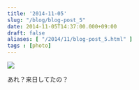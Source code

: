 ```yaml
---
title: '2014-11-05'
slug: "/blog/blog-post_5"
date: 2014-11-05T14:37:00.000+09:00
draft: false
aliases: [ "/2014/11/blog-post_5.html" ]
tags : [photo]
---
```


  
![](https://68.media.tumblr.com/5dd303ffbb84d41e6e654130ededbcec/tumblr_mtt5jzZEjw1s9m2ioo1_500.jpg)  

  
  

あれ？来日してたの？